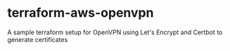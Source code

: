 # terraform-aws-openvpn
A sample terraform setup for OpenVPN using Let's Encrypt and Certbot to generate certificates
